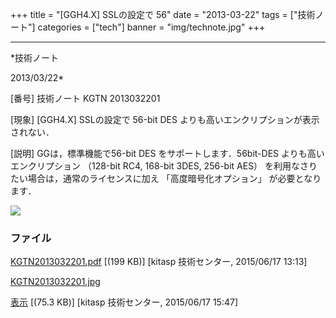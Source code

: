 ﻿+++
title = "[GGH4.X] SSLの設定で 56"
date = "2013-03-22"
tags = ["技術ノート"]
categories = ["tech"]
banner = "img/technote.jpg"
+++

-----------------------------------------------------------------------------------------------------------------------------

*技術ノート

2013/03/22*


[番号]
技術ノート KGTN 2013032201

[現象]
[GGH4.X] SSLの設定で 56-bit DES
よりも高いエンクリプションが表示されない．

[説明]
GGは，標準機能で56-bit DES をサポートします．56bit-DES
よりも高いエンクリプション （128-bit RC4, 168-bit 3DES, 256-bit AES）
を利用なさりたい場合は，通常のライセンスに加え 「高度暗号化オプション」
が必要となります．

![](http://techreport.kitasp.net/attachments/download/1946/KGTN2013032201.jpg)


### ファイル

 
 


[KGTN2013032201.pdf](http://techreport.kitasp.net/attachments/download/1930/KGTN2013032201.pdf)
 [(199 KB)] [kitasp 技術センター, 2015/06/17
13:13]

[KGTN2013032201.jpg](http://techreport.kitasp.net/attachments/download/1946/KGTN2013032201.jpg)

[表示](http://techreport.kitasp.net/attachments/1946/KGTN2013032201.jpg "表示")
 [(75.3 KB)] [kitasp 技術センター, 2015/06/17
15:47]


 


 


